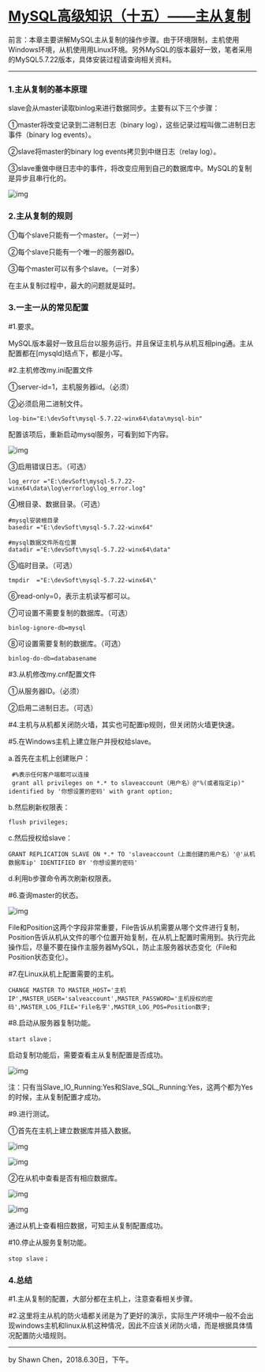 # [MySQL高级知识（十五）——主从复制](https://www.cnblogs.com/developer_chan/p/9240052.html)



前言：本章主要讲解MySQL主从复制的操作步骤。由于环境限制，主机使用Windows环境，从机使用用Linux环境。另外MySQL的版本最好一致，笔者采用的MySQL5.7.22版本，具体安装过程请查询相关资料。

------

### 1.主从复制的基本原理

slave会从master读取binlog来进行数据同步。主要有以下三个步骤：

①master将改变记录到二进制日志（binary log），这些记录过程叫做二进制日志事件（binary log events）。

②slave将master的binary log events拷贝到中继日志（relay log）。

③slave重做中继日志中的事件，将改变应用到自己的数据库中。MySQL的复制是异步且串行化的。

![img](https://images2018.cnblogs.com/blog/706569/201806/706569-20180630100101056-666555235.png)

### 2.主从复制的规则

①每个slave只能有一个master。（一对一）

②每个slave只能有一个唯一的服务器ID。

③每个master可以有多个slave。（一对多）

在主从复制过程中，最大的问题就是延时。

### 3.一主一从的常见配置

\#1.要求。

MySQL版本最好一致且后台以服务运行。并且保证主机与从机互相ping通。主从配置都在[mysqld]结点下，都是小写。

\#2.主机修改my.ini配置文件

①server-id=1，主机服务器id。（必须）

②必须启用二进制文件。

```
log-bin="E:\devSoft\mysql-5.7.22-winx64\data\mysql-bin"
```

配置该项后，重新启动mysql服务，可看到如下内容。

![img](https://images2018.cnblogs.com/blog/706569/201806/706569-20180630103727168-1004774476.png)

③启用错误日志。（可选）

```
log_error ="E:\devSoft\mysql-5.7.22-winx64\data\log\errorlog\log_error.log"
```

④根目录、数据目录。（可选）

```
#mysql安装根目录
basedir ="E:\devSoft\mysql-5.7.22-winx64"
 
#mysql数据文件所在位置
datadir ="E:\devSoft\mysql-5.7.22-winx64\data"
```

⑤临时目录。（可选）

```
tmpdir  ="E:\devSoft\mysql-5.7.22-winx64\"
```

⑥read-only=0，表示主机读写都可以。

⑦可设置不需要复制的数据库。（可选）

```
binlog-ignore-db=mysql
```

⑧可设置需要复制的数据库。（可选）

```
binlog-do-db=databasename
```

\#3.从机修改my.cnf配置文件

①从服务器ID。（必须）

②启用二进制日志。（可选）

\#4.主机与从机都关闭防火墙，其实也可配置ip规则，但关闭防火墙更快速。

\#5.在Windows主机上建立账户并授权给slave。

a.首先在主机上创建账户：

```
 #%表示任何客户端都可以连接
 grant all privileges on *.* to slaveaccount（用户名）@"%(或者指定ip)" identified by '你想设置的密码' with grant option;
```

b.然后刷新权限表：

```
flush privileges;
```

c.然后授权给slave：

```
GRANT REPLICATION SLAVE ON *.* TO 'slaveaccount（上面创建的用户名）'@'从机数据库ip' IDENTIFIED BY '你想设置的密码'
```

d.利用b步骤命令再次刷新权限表。

\#6.查询master的状态。

![img](https://images2018.cnblogs.com/blog/706569/201806/706569-20180630111240913-127840494.png)

File和Position这两个字段非常重要，File告诉从机需要从哪个文件进行复制，Position告诉从机从文件的哪个位置开始复制，在从机上配置时需用到。执行完此操作后，尽量不要在操作主服务器MySQL，防止主服务器状态变化（File和Position状态变化）。

\#7.在Linux从机上配置需要的主机。

```
CHANGE MASTER TO MASTER_HOST='主机IP',MASTER_USER='salveaccount',MASTER_PASSWORD='主机授权的密码',MASTER_LOG_FILE='File名字',MASTER_LOG_POS=Position数字;
```

\#8.启动从服务器复制功能。

```
start slave；
```

启动复制功能后，需要查看主从复制配置是否成功。

![img](https://images2018.cnblogs.com/blog/706569/201806/706569-20180630114657015-1803232349.png)

注：只有当Slave_IO_Running:Yes和Slave_SQL_Running:Yes，这两个都为Yes的时候，主从复制配置才成功。

\#9.进行测试。

①首先在主机上建立数据库并插入数据。

![img](https://images2018.cnblogs.com/blog/706569/201806/706569-20180630115212138-1951438170.png)

![img](https://images2018.cnblogs.com/blog/706569/201806/706569-20180630115233414-1497139490.png)

②在从机中查看是否有相应数据库。

![img](https://images2018.cnblogs.com/blog/706569/201806/706569-20180630115324951-875955290.png)

![img](https://images2018.cnblogs.com/blog/706569/201806/706569-20180630115413227-1780770996.png)

通过从机上查看相应数据，可知主从复制配置成功。

\#10.停止从服务复制功能。

```
stop slave；
```

### 4.总结

\#1.主从复制的配置，大部分都在主机上，注意查看相关步骤。

\#2.这里将主从机的防火墙都关闭是为了更好的演示，实际生产环境中一般不会出现windows主机和linux从机这种情况，因此不应该关闭防火墙，而是根据具体情况配置防火墙规则。

------

by Shawn Chen，2018.6.30日，下午。